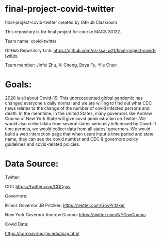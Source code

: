 # final-project-covid-twitter

final-project-covid-twitter created by GitHub Classroom

This repository is for final project for course MACS 30122.

Team name: covid-twitter

GitHub Repository Link: https://github.com/cs-ssa-w21/final-project-covid-twitter

Team member: Jinfei Zhu, Xi Cheng, Boya Fu, Yile Chen


# Goals: 

2020 is all about Covid-19. This unprecedented global pandemic has changed everyone's daily normal and we are willing to find out what CDC news relates to the change of the number of covid infected persons and death. In the meantime, in the United States, many governors like Andrew Cuomo of New York State will give covid administration on Twitter. We would also collect data from several states seriously influenced by Covid. If time permits, we would collect data from all states' governors. We would build a web interaction page that when users input a time period and state name, they can see the covid number and CDC & governors policy guidelines and covid-related policies.


# Data Source:

Twitter: 

CDC https://twitter.com/CDCgov

Governors: 

Illinois Governor JB Pritzker: https://twitter.com/GovPritzker

New York Governor Andrew Cuomo: https://twitter.com/NYGovCuomo


Covid Data: 

https://coronavirus.jhu.edu/map.html

